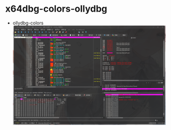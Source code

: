 # x64dbg-colors-ollydbg
- ollydbg-colors
![image](https://github.com/XLjiangA/x64dbg-colors-ollydbg/blob/main/20210907230112.png)
